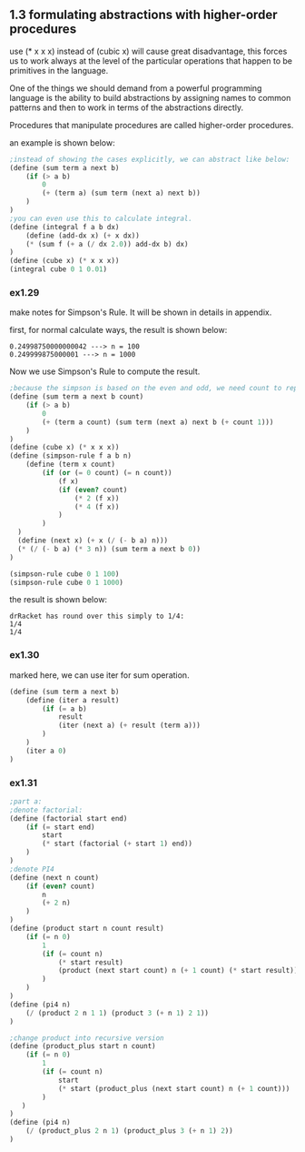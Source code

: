 ## 1.3 formulating abstractions with higher-order procedures
use (* x x x) instead of (cubic x) will cause great disadvantage, this forces us to work always at the level of the particular operations that happen to be primitives in the language.

One of the things we should demand from a powerful programming language is the ability to build abstractions by assigning names to common patterns and then to work in terms of the abstractions directly.

Procedures that manipulate procedures are called higher-order procedures.

an example is shown below:
```scheme
;instead of showing the cases explicitly, we can abstract like below:
(define (sum term a next b)
    (if (> a b)
        0
        (+ (term a) (sum term (next a) next b))
    )
)
;you can even use this to calculate integral.
(define (integral f a b dx)
    (define (add-dx x) (+ x dx))
    (* (sum f (+ a (/ dx 2.0)) add-dx b) dx)
)
(define (cube x) (* x x x))
(integral cube 0 1 0.01)
```
### ex1.29
make notes for Simpson's Rule. It will be shown in details in appendix.

first, for normal calculate ways, the result is shown below:
```
0.24998750000000042 ---> n = 100
0.249999875000001 ---> n = 1000
```
Now we use Simpson's Rule to compute the result.
```scheme
;because the simpson is based on the even and odd, we need count to represent it better.
(define (sum term a next b count)
    (if (> a b)
        0
        (+ (term a count) (sum term (next a) next b (+ count 1)))
    )
)
(define (cube x) (* x x x))
(define (simpson-rule f a b n)
    (define (term x count)
        (if (or (= 0 count) (= n count))
            (f x)
            (if (even? count)
                (* 2 (f x))
                (* 4 (f x))
            )
        )
  )
  (define (next x) (+ x (/ (- b a) n)))
  (* (/ (- b a) (* 3 n)) (sum term a next b 0))
)

(simpson-rule cube 0 1 100)
(simpson-rule cube 0 1 1000)
```
the result is shown below:
```
drRacket has round over this simply to 1/4:
1/4
1/4
```
### ex1.30
marked here, we can use iter for sum operation.
```scheme
(define (sum term a next b)
    (define (iter a result)
        (if (= a b)
            result
            (iter (next a) (+ result (term a)))
        )
    )
    (iter a 0)
)
```
### ex1.31
```scheme
;part a:
;denote factorial:
(define (factorial start end)
    (if (= start end)
        start
        (* start (factorial (+ start 1) end))
    )
)
;denote PI4
(define (next n count)
    (if (even? count)
        n
        (+ 2 n)
    )
)
(define (product start n count result)
    (if (= n 0)
        1
        (if (= count n)
            (* start result)
            (product (next start count) n (+ 1 count) (* start result))
        )
    )
)
(define (pi4 n)   
    (/ (product 2 n 1 1) (product 3 (+ n 1) 2 1))
)

;change product into recursive version
(define (product_plus start n count)
    (if (= n 0)
        1
        (if (= count n)
            start
            (* start (product_plus (next start count) n (+ 1 count)))
        )
   )
)
(define (pi4 n)
    (/ (product_plus 2 n 1) (product_plus 3 (+ n 1) 2))
)
```